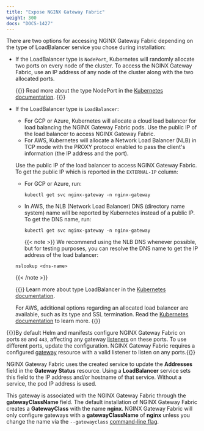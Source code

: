 ```yaml
---
title: "Expose NGINX Gateway Fabric"
weight: 300
docs: "DOCS-1427"
---
```


There are two options for accessing NGINX Gateway Fabric depending on the type of LoadBalancer service you chose during installation:

- If the LoadBalancer type is `NodePort`, Kubernetes will randomly allocate two ports on every node of the cluster.
  To access the NGINX Gateway Fabric, use an IP address of any node of the cluster along with the two allocated ports.

  {{<tip>}} Read more about the type NodePort in the [Kubernetes documentation](https://kubernetes.io/docs/concepts/services-networking/service/#type-nodeport). {{</tip>}}

- If the LoadBalancer type is `LoadBalancer`:

  - For GCP or Azure, Kubernetes will allocate a cloud load balancer for load balancing the NGINX Gateway Fabric pods.
    Use the public IP of the load balancer to access NGINX Gateway Fabric.
  - For AWS, Kubernetes will allocate a Network Load Balancer (NLB) in TCP mode with the PROXY protocol enabled to pass
    the client's information (the IP address and the port).

  Use the public IP of the load balancer to access NGINX Gateway Fabric. To get the public IP which is reported in the `EXTERNAL-IP` column:

  - For GCP or Azure, run:

    ```shell
    kubectl get svc nginx-gateway -n nginx-gateway
    ```

  - In AWS, the NLB (Network Load Balancer) DNS (directory name system) name will be reported by Kubernetes instead of a public IP. To get the DNS name, run:

    ```shell
    kubectl get svc nginx-gateway -n nginx-gateway
    ```

    {{< note >}} We recommend using the NLB DNS whenever possible, but for testing purposes, you can resolve the DNS name to get the IP address of the load balancer:

  ```shell
  nslookup <dns-name>
  ```

    {{< /note >}}

  {{<tip>}} Learn more about type LoadBalancer in the [Kubernetes documentation](https://kubernetes.io/docs/concepts/services-networking/service/#type-loadbalancer).

  For AWS, additional options regarding an allocated load balancer are available, such as its type and SSL
  termination. Read the [Kubernetes documentation](https://kubernetes.io/docs/concepts/services-networking/service/#type-loadbalancer) to learn more.
  {{</tip>}}

{{<important>}}By default Helm and manifests configure NGINX Gateway Fabric on ports `80` and `443`, affecting any gateway [listeners](https://gateway-api.sigs.k8s.io/references/spec/#gateway.networking.k8s.io/v1.Listener) on these ports. To use different ports, update the configuration. NGINX Gateway Fabric requires a configured [gateway](https://gateway-api.sigs.k8s.io/api-types/gateway/#gateway) resource with a valid listener to listen on any ports.{{</important>}}

NGINX Gateway Fabric uses the created service to update the **Addresses** field in the **Gateway Status** resource. Using a **LoadBalancer** service sets this field to the IP address and/or hostname of that service. Without a service, the pod IP address is used.

This gateway is associated with the NGINX Gateway Fabric through the **gatewayClassName** field. The default installation of NGINX Gateway Fabric creates a **GatewayClass** with the name **nginx**. NGINX Gateway Fabric will only configure gateways with a **gatewayClassName** of **nginx** unless you change the name via the `--gatewayclass` [command-line flag](/docs/cli-help.md#static-mode).
